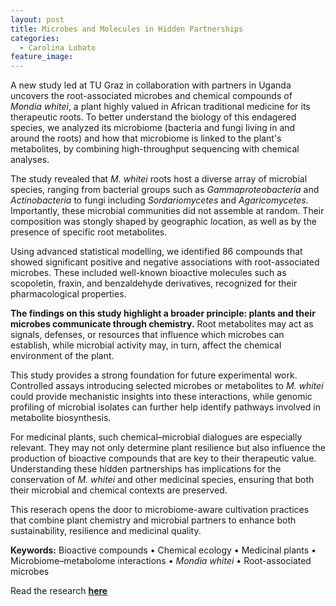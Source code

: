 ```yaml
---
layout: post
title: Microbes and Molecules in Hidden Partnerships
categories:
  - Carolina Lobato
feature_image:
---
```


A new study led at TU Graz in collaboration with partners in Uganda uncovers the root-associated microbes and chemical compounds of _Mondia whitei_, a plant highly valued in African traditional medicine for its therapeutic roots. To better understand the biology of this endagered species, we analyzed its microbiome (bacteria and fungi living in and around the roots) and how that microbiome is linked to the plant's metabolites, by combining high-throughput sequencing with chemical analyses.

The study revealed that _M. whitei_ roots host a diverse array of microbial species, ranging from bacterial groups such as _Gammaproteobacteria_ and _Actinobacteria_ to fungi including _Sordariomycetes_ and _Agaricomycetes_. Importantly, these microbial communities did not assemble at random. Their composition was stongly shaped by geographic location, as well as by the presence of specific root metabolites. 

Using advanced statistical modelling, we identified 86 compounds that showed significant positive and negative associations with root-associated microbes. These included well-known bioactive molecules such as scopoletin, fraxin, and benzaldehyde derivatives, recognized for their pharmacological properties. 

**The findings on this study highlight a broader principle: plants and their microbes communicate through chemistry.** Root metabolites may act as signals, defenses, or resources that influence which microbes can establish, while microbial activity may, in turn, affect the chemical environment of the plant. 

This study provides a strong foundation for future experimental work. Controlled assays introducing selected microbes or metabolites to _M. whitei_ could provide mechanistic insights into these interactions, while genomic profiling of microbial isolates can further help identify pathways involved in metabolite biosynthesis. 

For medicinal plants, such chemical–microbial dialogues are especially relevant. They may not only determine plant resilience but also influence the production of bioactive compounds that are key to their therapeutic value. Understanding these hidden partnerships has implications for the conservation of _M. whitei_ and other medicinal species, ensuring that both their microbial and chemical contexts are preserved. 

This reserach opens the door to microbiome-aware cultivation practices that combine plant chemistry and microbial partners to enhance both sustainability, resilience and medicinal quality.

**Keywords:** Bioactive compounds • Chemical ecology • Medicinal plants • Microbiome–metabolome interactions • *Mondia whitei* • Root-associated microbes 

Read the research **[here](https://enviromicro-journals.onlinelibrary.wiley.com/doi/10.1111/1758-2229.70200)**

<br>
<!--  <center><img src="{{ site.baseurl }}/assets/graphical-abstract-mondia.jpg" class="img-thumbnail" width="500" height=auto alt="..."></center> -->
